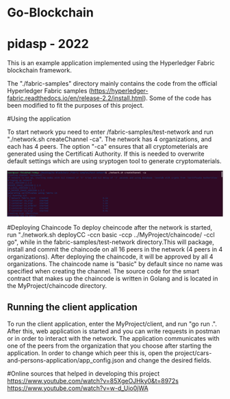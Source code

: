 ﻿# Go-Blockchain
# pidasp - 2022

This is an example application implemented using the Hyperledger Fabric blockchain framework.

The "./fabric-samples" directory mainly contains the code from the official Hyperledger Fabric samples (https://hyperledger-fabric.readthedocs.io/en/release-2.2/install.html). Some of the code has been modified to fit the purposes of this project.

#Using the application

To start network ypu need to enter /fabric-samples/test-network and run "./network.sh createChannel -ca".
The network has 4 organizations, and each has 4 peers.
The option "-ca" ensures that all cryptometerials are generated using the Certificati Authority. If this is needed to overwrite default settings which are using sryptogen tool to generate cryptomaterials.

![alt text](Images/starting.png?raw=true)


#Deploying Chaincode
To deploy cheincode after the network is started, run "./network.sh deployCC -ccn basic -ccp ../MyProject/chaincode/ -ccl go", while in the fabric-samples/test-network directory.This will package, install and commit the chaincode on all 16 peers in the network (4 peers in 4 organizations). After deploying the chaincode, it will be approved by all 4 organizations. The chaincode name is "basic" by default since no name was specified when creating the channel. The source code for the smart contract that makes up the chaincode is written in Golang and is located in the MyProject/chaincode directory.


## Running the client application
To run the client application, enter the MyProject/client, and run "go run .". After this, web application is started and you can write requests in postman or in order to interact with the network. The application communicates with one of the peers from the organization that you choose after starting the application. In order to change which peer this is, open the project/cars-and-persons-application/app_config.json and change the desired fields.

#Online sources that helped in developing this project
https://www.youtube.com/watch?v=85XgeOJHky0&t=8972s
https://www.youtube.com/watch?v=w-d_Uio0jWA
